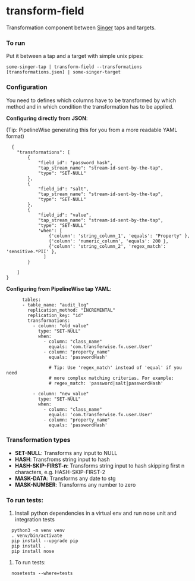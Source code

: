 # transform-field

Transformation component between [Singer](https://www.singer.io/) taps and targets.

### To run

Put it between a tap and a target with simple unix pipes:

`some-singer-tap | transform-field --transformations [transformations.json] | some-singer-target`

### Configuration

You need to defines which columns have to be transformed by which method and in which condition the transformation has to be applied.

**Configuring directly from JSON**:

(Tip: PipelineWise generating this for you from a more readable YAML format)

```
  {
    "transformations": [
        {
            "field_id": "password_hash",
            "tap_stream_name": "stream-id-sent-by-the-tap",
            "type": "SET-NULL"
        },
        {
            "field_id": "salt",
            "tap_stream_name": "stream-id-sent-by-the-tap",
            "type": "SET-NULL"
        },
        {
            "field_id": "value",
            "tap_stream_name": "stream-id-sent-by-the-tap",
            "type": "SET-NULL"
            'when': [
                {'column': 'string_column_1', 'equals': "Property" },
                {'column': 'numeric_column', 'equals': 200 },
                {'column': 'string_column_2', 'regex_match': 'sensitive.*PII' },
              ]
        }

    ]
}
```

**Configuring from PipelineWise tap YAML**:
```
      tables:
      - table_name: "audit_log"
        replication_method: "INCREMENTAL"
        replication_key: "id"
        transformations:
          - column: "old_value"
            type: "SET-NULL"
            when:
              - column: "class_name"
                equals: 'com.transferwise.fx.user.User'
              - column: "property_name"
                equals: 'passwordHash'

                # Tip: Use 'regex_match' instead of 'equal' if you need
                # more complex matching criterias. For example:
                # regex_match: 'password|salt|passwordHash'

          - column: "new_value"
            type: "SET-NULL"
            when:
              - column: "class_name"
                equals: 'com.transferwise.fx.user.User'
              - column: "property_name"
                equals: 'passwordHash'
```

### Transformation types

* **SET-NULL**: Transforms any input to NULL
* **HASH**: Transfroms string input to hash
* **HASH-SKIP-FIRST-n**: Transforms string input to hash skipping first n characters, e.g. HASH-SKIP-FIRST-2
* **MASK-DATA**: Transforms any date to stg
* **MASK-NUMBER**: Transforms any number to zero

### To run tests:

1. Install python dependencies in a virtual env and run nose unit and integration tests
```
  python3 -m venv venv
  . venv/bin/activate
  pip install --upgrade pip
  pip install .
  pip install nose
```

1. To run tests:
```
  nosetests --where=tests
```

